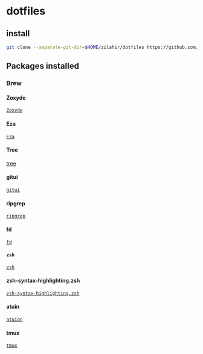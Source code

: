 # dotfiles

## install

```bash
git clone --separate-git-dir=$HOME/zilahir/dotfiles https://github.com/zilahir/dotfiles.git ~
```

## Packages installed

### Brew

#### Zoxyde

[`Zoxyde`](https://github.com/ajeetdsouza/zoxide)

#### Eza

[`Eza`](https://github.com/eza-community/eza)

#### Tree

[tree](https://github.com/kddnewton/tree)

#### gitui

[`gitui`](https://github.com/extrawurst/gitui)

#### ripgrep

[`ripgrep`](https://github.com/BurntSushi/ripgrep)

#### fd

[`fd`](https://github.com/sharkdp/fd)

#### `zsh`

[`zsh`](https://github.com/ohmyzsh/ohmyzsh)

#### zsh-syntax-highlighting.zsh

[`zsh-syntax-highlighting.zsh`](https://github.com/zsh-users/zsh-syntax-highlighting/blob/master/INSTALL.md)

#### atuin

[`atuion`](https://github.com/atuinsh/atuin)

#### tmux

[`tmux`](https://github.com/tmux/tmux)
